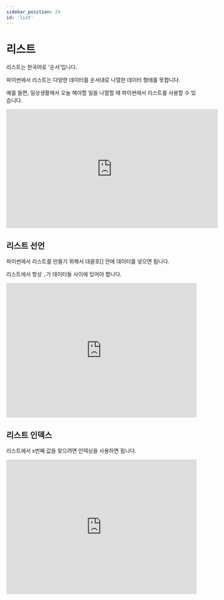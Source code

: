 ```yaml
---
sidebar_position: 24
id: 'list'
---
```


# 리스트

리스트는 한국어로 '순서'입니다.

파이썬에서 리스트는 다양한 데이터를 순서대로 나열한 데이터 형태를 뜻합니다.

예를 들면, 일상생활에서 오늘 해야할 일을 나열할 때 파이썬에서 리스트를 사용할 수 있습니다.

<iframe width="560" height="315" src="https://www.youtube.com/embed/707kPFDQdks" title="YouTube video player" frameborder="0" allow="accelerometer; autoplay; clipboard-write; encrypted-media; gyroscope; picture-in-picture" allowfullscreen></iframe>

## 리스트 선언

파이썬에서 리스트를 만들기 위해서 대괄호[] 안에 데이터를 넣으면 됩니다.

리스트에서 항상 `,`가 데이터들 사이에 있어야 합니다.

<iframe src="https://trinket.io/embed/python3/59634d0a4b" width="100%" height="356" frameborder="0" marginwidth="0" marginheight="0" allowfullscreen></iframe>

## 리스트 인덱스

리스트에서 x번째 값을 찾으려면 인덱싱을 사용하면 됩니다.

<iframe src="https://trinket.io/embed/python3/151def333f" width="100%" height="356" frameborder="0" marginwidth="0" marginheight="0" allowfullscreen></iframe>
